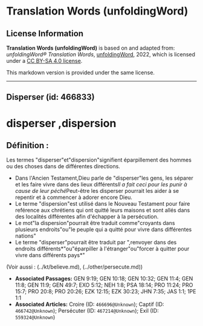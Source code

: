 # Translation Words (unfoldingWord)

## License Information

**Translation Words (unfoldingWord)** is based on and adapted from: _unfoldingWord® Translation Words_, [unfoldingWord](https://unfoldingword.org/utw), 2022, which is licensed under a [CC BY-SA 4.0 license](https://creativecommons.org/licenses/by-sa/4.0/legalcode.en).

This markdown version is provided under the same license.



--------------------------------

## Disperser (id: 466833)

disperser ,dispersion
=====================

Définition :
------------

Les termes "disperser"et"dispersion"signifient éparpillement des hommes ou des choses dans de différentes directions.

* Dans l'Ancien Testament,Dieu parle de "disperser"les gens, les séparer et les faire vivre dans des lieux différents*Il a fait ceci pour les punir à cause de leur péché*Peut\-être les disperser pourrait les aider à se repentir et à commencer à adorer encore Dieu.
* Le terme "dispersion"est utilisé dans le Nouveau Testament pour faire reférence aux chrétiens qui ont quitté leurs maisons et sont allés dans des localités différentes afin d'échapper à la persécution.
* Le mot"la dispersion"pourrait être traduit comme"croyants dans plusieurs endroits"ou"le peuple qui a quitté pour vivre dans différentes nations"
* Le terme "disperser"pourrait être traduit par ",renvoyer dans des endroits différents\*"ou"éparpiller à l'étranger"ou"forcer à quitter pour vivre dans différents pays\*"

(Voir aussi : (../kt/believe.md), (../other/persecute.md))

* **Associated Passages:** GEN 9:19; GEN 10:18; GEN 10:32; GEN 11:4; GEN 11:8; GEN 11:9; GEN 49:7; EXO 5:12; NEH 1:8; PSA 18:14; PRO 11:24; PRO 15:7; PRO 20:8; PRO 20:26; EZK 12:15; EZK 30:23; JHN 7:35; JAS 1:1; 1PE 1:1
* **Associated Articles:** Croire (ID: `466696@Unknown`); Captif (ID: `466742@Unknown`); Persécuter (ID: `467214@Unknown`); Exil (ID: `559324@Unknown`)

